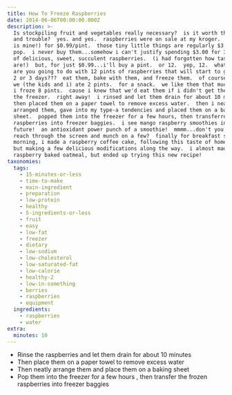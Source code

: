 ```yaml
---
title: How To Freeze Raspberries
date: 2014-06-06T00:00:00.000Z
description: >-
  Is stockpiling fruit and vegetables really necessary?  is it worth the time
  and trouble?  yes. and yes.  raspberries were on sale at my kroger.  (yes, it
  is mine!) for $0.99/pint.  those tiny little things are regularly $3.00 a
  pop.  i never buy them...somehow i can't justify spending $3.00 for 3 handfuls
  of delicious, sweet, succulent raspberries.  (i had forgotten how tasty they
  are!)  but, for just $0.99...i'll buy a pint.  or 12.  yep, 12.  what on earth
  are you going to do with 12 pints of raspberries that will start to go bad in
  2 or 3 days???  eat them, bake with them, and freeze them.  of course.  first
  we (the kids and i) ate 2 pints.  for a snack.  we like them that much.  then,
  i froze 8 pints.  cause i knew that we'd eat them if i didn't get them into
  the freezer.  right away!  i rinsed and let them drain for about 10 minutes. 
  then placed them on a paper towel to remove excess water.  then i neatly
  arranged them, gave into my type-a tendencies and placed them on a baking
  sheet.  popped them into the freezer for a few hours, then transferred frozen
  raspberries into freezer baggies.  i see mango raspberry smoothies in our
  future!  an antioxidant power punch of a smoothie!  mmmm...don't you want to
  reach through the screen and munch on a few?  finally for breakfast saturday
  morning, i made a raspberry coffee cake, following this taste of home recipe
  but making a few delicious modifications along the way.  i almost made
  raspberry baked oatmeal, but ended up trying this new recipe!
taxonomies:
  tags:
    - 15-minutes-or-less
    - time-to-make
    - main-ingredient
    - preparation
    - low-protein
    - healthy
    - 5-ingredients-or-less
    - fruit
    - easy
    - low-fat
    - freezer
    - dietary
    - low-sodium
    - low-cholesterol
    - low-saturated-fat
    - low-calorie
    - healthy-2
    - low-in-something
    - berries
    - raspberries
    - equipment
  ingredients:
    - raspberries
    - water
extra:
  minutes: 10
---
```

 - Rinse the raspberries and let them drain for about 10 minutes
 - Then place them on a paper towel to remove excess water
 - Then neatly arrange them and place them on a baking sheet
 - Pop them into the freezer for a few hours , then transfer the frozen raspberries into freezer baggies
